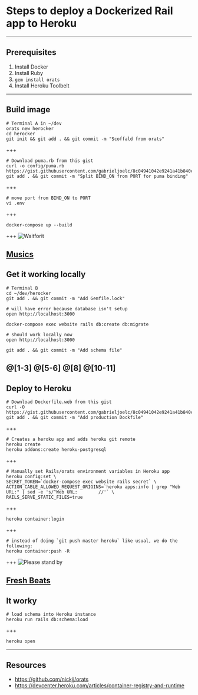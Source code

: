 # Steps to deploy a Dockerized Rail app to Heroku
---
## Prerequisites
1. Install Docker
1. Install Ruby
1. `gem install orats`
1. Install Heroku Toolbelt
---
## Build image
```
# Terminal A in ~/dev
orats new herocker
cd herocker
git init && git add . && git commit -m "Scoffald from orats"
```
+++
```
# Download puma.rb from this gist
curl -o config/puma.rb https://gist.githubusercontent.com/gabrieljoelc/8c04941042e9241a41b840cccf1ad5fb/raw/puma.rb
git add . && git commit -m "Split BIND_ON from PORT for puma binding"
```
+++
```
# move port from BIND_ON to PORT
vi .env
```
+++
```
docker-compose up --build
```
+++
![Waitforit](https://i.pinimg.com/originals/c4/32/6f/c4326fa27456770263a4df5bd9d7a4c3.gif)

[Musics](https://youtu.be/VBlFHuCzPgY)
---
## Get it working locally
```
# Terminal B
cd ~/dev/herocker
git add . && git commit -m "Add Gemfile.lock"

# will have error because database isn't setup
open http://localhost:3000

docker-compose exec website rails db:create db:migrate

# should work locally now
open http://localhost:3000

git add . && git commit -m "Add schema file"
```
@[1-3]
@[5-6]
@[8]
@[10-11]
---
## Deploy to Heroku
```
# Download Dockerfile.web from this gist
curl -O https://gist.githubusercontent.com/gabrieljoelc/8c04941042e9241a41b840cccf1ad5fb/raw/Dockerfile.web
git add . && git commit -m "Add production Dockfile"
```
+++
```
# Creates a heroku app and adds heroku git remote
heroku create
heroku addons:create heroku-postgresql
```
+++
```
# Manually set Rails/orats environment variables in Heroku app
heroku config:set \
SECRET_TOKEN=`docker-compose exec website rails secret` \
ACTION_CABLE_ALLOWED_REQUEST_ORIGINS=`heroku apps:info | grep "Web URL:" | sed -e 's/^Web URL:        //'` \
RAILS_SERVE_STATIC_FILES=true
```
+++
```
heroku container:login
```
+++
```
# instead of doing `git push master heroku` like usual, we do the following:
heroku container:push -R
```
+++
![Please stand by](https://i.makeagif.com/media/9-03-2015/mPJpu9.gif)

[Fresh Beats](https://youtu.be/G2rLmGdDcUM)
---
## It worky
```
# load schema into Heroku instance
heroku run rails db:schema:load
```
+++
```
heroku open
```
---
## Resources
- https://github.com/nickjj/orats
- https://devcenter.heroku.com/articles/container-registry-and-runtime
